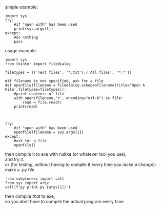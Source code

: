 simple example:
``` 
import sys
try:
    #if "open with" has been used
    print(sys.argv[1])
except:
    #do nothing
    pass
```
usage example:
``` 
import sys
from tkinter import filedialog

filetypes = (('Text files', '*.txt'),('All files', '*.*'))

#if filename is not specified, ask for a file
def openfile(filename = filedialog.askopenfilename(title='Open A File',filetypes=filetypes)):
    #print contents of file
    with open(filename,'r', encoding="utf-8") as file:
        read = file.read()
    print(read)



try:
    #if "open with" has been used
    openfile(filename = sys.argv[1])
except:
    #ask for a file
    openfile()
```
then compile it to exe with nuitka (or whatever tool you use),<br>
and try it. 
<br>or (for testing, without having to compile it every time you make a change):<br>
make a .py file 
```
from subprocess import call
from sys import argv
call(f'py print.py {argv[1]}')
```
then compile *that* to exe,<br>
so you dont have to compile the actual program every time.
